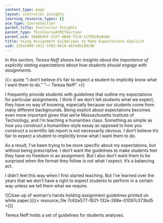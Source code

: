 ```yaml
---
content_type: page
layout: instructor_insights
learning_resource_types: []
ocw_type: CourseSection
parent_title: Instructor Insights
parent_type: ThisCourseAtMITSection
parent_uid: 5060b95f-152f-d848-f2c0-12f9928a4e84
title: Using Assignment Guidelines to Make Expectations Explicit
uid: 135e3408-c011-5f83-861d-d67edb1d9c96
---
```


_In this section, Teresa Neff shares her insights about the importance of explicitly stating expectations about how students should engage with assignments._

{{< quote "I don’t believe it’s fair to expect a student to implicitly know what I want them to do." "— Teresa Neff" >}}

I frequently provide students with guidelines that outline my expectations for particular assignments. I think if we don’t tell students what we expect, they have no way of knowing, especially because our students come from many different backgrounds. Being explicit about expectations becomes even more important given that we’re Massachusetts Institute of Technology, and I’m teaching a humanities class. Something as simple as how you construct a humanities-style essay as opposed to how you construct a scientific lab report is not necessarily obvious. I don’t believe it’s fair to expect a student to implicitly know what I want them to do.

As a result, I’ve been trying to be more specific about my expectations, but without being prescriptive. I don’t want the guidelines to make students feel they have no freedom in an assignment. But I also don’t want them to be surprised when the format they follow is not what I expect. It’s a balancing act.

I didn’t feel this way when I first started teaching. But I’ve learned over the years that we don’t have a right to expect students to perform in a certain way unless we tell them what we require.

![Close-up of woman's hands holding assignment guidelines printed on white paper.]({{< resource_file 7c62e577-f821-132e-268e-01097c373bd5 >}})

Teresa Neff holds a set of guidelines for students analyses.
